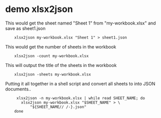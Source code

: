 
# demo xlsx2json

This would get the sheet named "Sheet 1" from "my-workbook.xlsx" and save as sheet1.json

```shell
    xlsx2json my-workbook.xlsx "Sheet 1" > sheet1.json
```

This would get the number of sheets in the workbook

```shell
    xlsx2json -count my-workbook.xlsx
```

This will output the title of the sheets in the workbook

```shell
    xlsx2json -sheets my-workbook.xlsx
```

Putting it all together in a shell script and convert all sheets to
into JSON documents..

```shell
	 xlsx2json -n my-workbook.xlsx | while read SHEET_NAME; do
       xlsx2json my-workbook.xlsx "$SHEET_NAME" > \
	       "${SHEET_NAME// /-}.json"
    done
```

